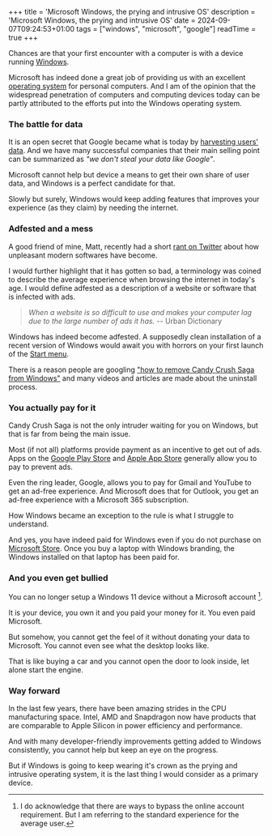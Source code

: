 +++
title = 'Microsoft Windows, the prying and intrusive OS'
description = 'Microsoft Windows, the prying and intrusive OS'
date = 2024-09-07T09:24:53+01:00
tags = ["windows", "microsoft", "google"]
readTime = true
+++

Chances are that your first encounter with a computer is with a device running [Windows](https://en.wikipedia.org/wiki/Microsoft_Windows).

Microsoft has indeed done a great job of providing us with an excellent [operating system](https://en.wikipedia.org/wiki/Operating_system)
for personal computers. And I am of the opinion that the widespread penetration of computers and computing devices today
can be partly attributed to the efforts put into the Windows operating system.

### The battle for data

It is an open secret that Google became what is today by [harvesting users' data](https://en.wikipedia.org/wiki/Privacy_concerns_with_Google).
And we have many successful companies that their main selling point can be summarized as _"we don't steal your data like Google"_.

Microsoft cannot help but device a means to get their own share of user data, and Windows is a perfect candidate for that.

Slowly but surely, Windows would keep adding features that improves your experience (as they claim) by needing the internet.

### Adfested and a mess

A good friend of mine, Matt, recently had a short [rant on Twitter](https://x.com/mholt6/status/1831217165502157118)
about how unpleasant modern softwares have become.

I would further highlight that it has gotten so bad, a terminology was coined to describe the average experience
when browsing the internet in today's age. I would define adfested as a description of a website or software that is infected with ads.

> _When a website is so difficult to use and makes your computer lag due to the large number of ads it has._
> -- Urban Dictionary

Windows has indeed become adfested. A supposedly clean installation of a recent version of Windows would await you with
horrors on your first launch of the [Start menu](https://en.wikipedia.org/wiki/Start_menu).

There is a reason people are googling ["how to remove Candy Crush Saga from Windows"](https://www.google.com/search?q=how+to+remove+candy+crush+saga+on+windows)
and many videos and articles are made about the uninstall process.

### You actually pay for it

Candy Crush Saga is not the only intruder waiting for you on Windows, but that is far from being the main issue.

Most (if not all) platforms provide payment as an incentive to get out of ads. Apps on the [Google Play Store](https://play.google.com)
and [Apple App Store](https://www.apple.com/app-store/) generally allow you to pay to prevent ads.

Even the ring leader, Google, allows you to pay for Gmail and YouTube to get an ad-free experience. And Microsoft does
that for Outlook, you get an ad-free experience with a Microsoft 365 subscription.

How Windows became an exception to the rule is what I struggle to understand.

And yes, you have indeed paid for Windows even if you do not purchase on [Microsoft Store](https://www.microsoft.com/en-us/d/windows-11-pro/dg7gmgf0d8h4/000P).
Once you buy a laptop with Windows branding, the Windows installed on that laptop has been paid for.

### And you even get bullied

You can no longer setup a Windows 11 device without a Microsoft account [^1].

It is your device, you own it and you paid your money for it. You even paid Microsoft.

But somehow, you cannot get the feel of it without donating your data to Microsoft. You cannot even see what the
desktop looks like.

That is like buying a car and you cannot open the door to look inside, let alone start the engine.

### Way forward

In the last few years, there have been amazing strides in the CPU manufacturing space. Intel, AMD and Snapdragon now have
products that are comparable to Apple Silicon in power efficiency and performance.

And with many developer-friendly improvements getting added to Windows consistently, you cannot help but keep an eye on the progress.

But if Windows is going to keep wearing it's crown as the prying and intrusive operating system, it is the last thing
I would consider as a primary device.

[^1]: I do acknowledge that there are ways to bypass the online account requirement. But I am referring to the standard experience for the average user.
